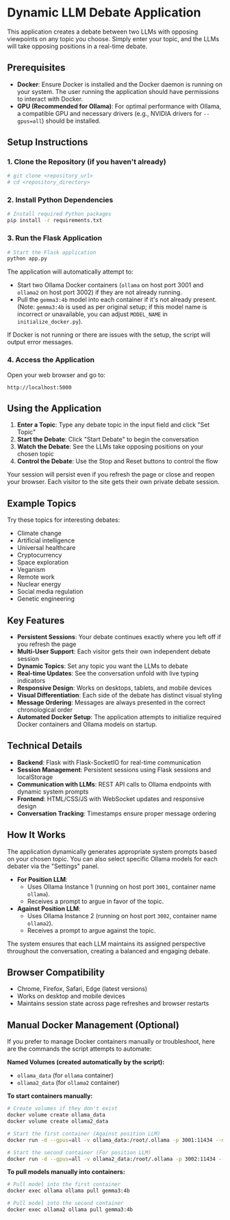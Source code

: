 # Dynamic LLM Debate Application

This application creates a debate between two LLMs with opposing viewpoints on any topic you choose. Simply enter your topic, and the LLMs will take opposing positions in a real-time debate.

## Prerequisites

- **Docker**: Ensure Docker is installed and the Docker daemon is running on your system. The user running the application should have permissions to interact with Docker.
- **GPU (Recommended for Ollama)**: For optimal performance with Ollama, a compatible GPU and necessary drivers (e.g., NVIDIA drivers for `--gpus=all`) should be installed.

## Setup Instructions

### 1. Clone the Repository (if you haven't already)
```bash
# git clone <repository_url>
# cd <repository_directory>
```

### 2. Install Python Dependencies
```bash
# Install required Python packages
pip install -r requirements.txt
```

### 3. Run the Flask Application
```bash
# Start the Flask application
python app.py
```
The application will automatically attempt to:
- Start two Ollama Docker containers (`ollama` on host port 3001 and `ollama2` on host port 3002) if they are not already running.
- Pull the `gemma3:4b` model into each container if it's not already present. (Note: `gemma3:4b` is used as per original setup; if this model name is incorrect or unavailable, you can adjust `MODEL_NAME` in `initialize_docker.py`).

If Docker is not running or there are issues with the setup, the script will output error messages.

### 4. Access the Application

Open your web browser and go to:
```
http://localhost:5000
```

## Using the Application

1. **Enter a Topic**: Type any debate topic in the input field and click "Set Topic"
2. **Start the Debate**: Click "Start Debate" to begin the conversation
3. **Watch the Debate**: See the LLMs take opposing positions on your chosen topic
4. **Control the Debate**: Use the Stop and Reset buttons to control the flow

Your session will persist even if you refresh the page or close and reopen your browser. Each visitor to the site gets their own private debate session.

## Example Topics

Try these topics for interesting debates:
- Climate change
- Artificial intelligence
- Universal healthcare
- Cryptocurrency
- Space exploration
- Veganism
- Remote work
- Nuclear energy
- Social media regulation
- Genetic engineering

## Key Features

- **Persistent Sessions**: Your debate continues exactly where you left off if you refresh the page
- **Multi-User Support**: Each visitor gets their own independent debate session
- **Dynamic Topics**: Set any topic you want the LLMs to debate
- **Real-time Updates**: See the conversation unfold with live typing indicators
- **Responsive Design**: Works on desktops, tablets, and mobile devices
- **Visual Differentiation**: Each side of the debate has distinct visual styling
- **Message Ordering**: Messages are always presented in the correct chronological order
- **Automated Docker Setup**: The application attempts to initialize required Docker containers and Ollama models on startup.

## Technical Details

- **Backend**: Flask with Flask-SocketIO for real-time communication
- **Session Management**: Persistent sessions using Flask sessions and localStorage
- **Communication with LLMs**: REST API calls to Ollama endpoints with dynamic system prompts
- **Frontend**: HTML/CSS/JS with WebSocket updates and responsive design
- **Conversation Tracking**: Timestamps ensure proper message ordering

## How It Works

The application dynamically generates appropriate system prompts based on your chosen topic. You can also select specific Ollama models for each debater via the "Settings" panel.

- **For Position LLM**:
    - Uses Ollama Instance 1 (running on host port `3001`, container name `ollama`).
    - Receives a prompt to argue in favor of the topic.
- **Against Position LLM**:
    - Uses Ollama Instance 2 (running on host port `3002`, container name `ollama2`).
    - Receives a prompt to argue against the topic.

The system ensures that each LLM maintains its assigned perspective throughout the conversation, creating a balanced and engaging debate.

## Browser Compatibility

- Chrome, Firefox, Safari, Edge (latest versions)
- Works on desktop and mobile devices
- Maintains session state across page refreshes and browser restarts

## Manual Docker Management (Optional)

If you prefer to manage Docker containers manually or troubleshoot, here are the commands the script attempts to automate:

**Named Volumes (created automatically by the script):**
- `ollama_data` (for `ollama` container)
- `ollama2_data` (for `ollama2` container)

**To start containers manually:**
```bash
# Create volumes if they don't exist
docker volume create ollama_data
docker volume create ollama2_data

# Start the first container (Against position LLM)
docker run -d --gpus=all -v ollama_data:/root/.ollama -p 3001:11434 --name ollama ollama/ollama

# Start the second container (For position LLM) 
docker run -d --gpus=all -v ollama2_data:/root/.ollama -p 3002:11434 --name ollama2 ollama/ollama
```

**To pull models manually into containers:**
```bash
# Pull model into the first container
docker exec ollama ollama pull gemma3:4b

# Pull model into the second container
docker exec ollama2 ollama pull gemma3:4b
```
